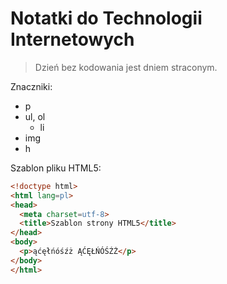 # Notatki do Technologii Internetowych

> Dzień bez kodowania jest dniem straconym.

Znaczniki:

* p
* ul, ol
  * li
* img
* h

Szablon pliku HTML5:

```html
<!doctype html>
<html lang=pl>
<head>
  <meta charset=utf-8>
  <title>Szablon strony HTML5</title>
</head>
<body>
  <p>ąćęłńóśźż ĄĆĘŁŃÓŚŹŻ</p>
</body>
</html>
```
